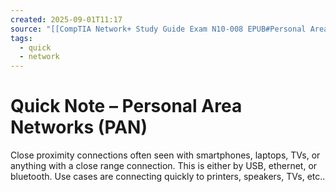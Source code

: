```yaml
---
created: 2025-09-01T11:17
source: "[[CompTIA Network+ Study Guide Exam N10-008 EPUB#Personal Area Network]]"
tags:
  - quick
  - network
---
```

# Quick Note – Personal Area Networks (PAN)

Close proximity connections often seen with smartphones, laptops, TVs, or anything with a close range connection. This is either by USB, ethernet, or bluetooth. Use cases are connecting quickly to printers, speakers, TVs, etc..
